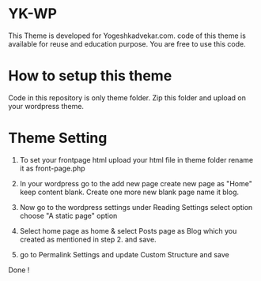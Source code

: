 # YK-WP
This Theme is developed for Yogeshkadvekar.com. code of this theme is available for reuse and education purpose. You are free to use this code.

# How to setup this theme

Code in this repository is only theme folder. Zip this folder and upload on your wordpress theme.

# Theme Setting

1. To set your frontpage html upload your html file in theme folder rename it as front-page.php

2. In your wordpress go to the add new page create new page as "Home" keep content blank. Create one more new blank page name it blog.

3. Now go to the wordpress settings under Reading Settings select option choose "A static page" option 

4. Select home page as home & select Posts page as Blog which you created as mentioned in step 2. and save.

5. go to Permalink Settings and update Custom Structure and save 

Done !
